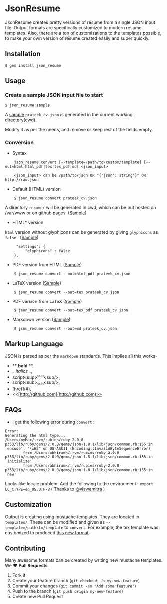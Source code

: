 # JsonResume

JsonResume creates pretty versions of resume from a single JSON input file. Output formats are specifically customized to modern resume templates. Also, there are a ton of customizations to the templates possible, to make your own version of resume created easily and super quickly.

## Installation

    $ gem install json_resume

## Usage

### Create a sample JSON input file to start

    $ json_resume sample
    
A [sample](https://github.com/prat0318/json_resume/blob/master/examples/prateek_cv.json) `prateek_cv.json` is generated in the current working directory(cwd).
    
Modify it as per the needs, and remove or keep rest of the fields empty.
    
### Conversion

* Syntax

```
    json_resume convert [--template=/path/to/custom/template] [--out=html|html_pdf|tex|tex_pdf|md] <json_input>

    <json_input> can be /path/to/json OR "{'json':'string'}" OR http://raw.json
```

* Default (HTML) version

```
    $ json_resume convert prateek_cv.json
```

A directory `resume/` will be generated in cwd, which can be put hosted on /var/www or on github pages. ([Sample](http://prat0318.github.io/index1.html))


* HTML\* version

`html` version without glyphicons can be generated by giving `glyphicons` as `false` : ([Sample](http://prat0318.github.io/index2.html))

```
     "settings": {
         "glyphicons" : false
    },
```

* PDF version from HTML ([Sample](http://prat0318.github.io/public/resume.pdf))

```
    $ json_resume convert --out=html_pdf prateek_cv.json
```

* LaTeX version ([Sample](https://www.writelatex.com/read/zkkbznbkfkgq))

```
    $ json_resume convert --out=tex prateek_cv.json
```

* PDF version from LaTeX ([Sample](https://www.writelatex.com/read/zkkbznbkfkgq))

```
    $ json_resume convert --out=tex_pdf prateek_cv.json
```

* Markdown version ([Sample](https://gist.github.com/prat0318/9c6e36fdcfd6a854f1f9))

```
    $ json_resume convert --out=md prateek_cv.json
```

## Markup Language

JSON is parsed as per the `markdown` standards. This implies all this works-
- \*\* **bold** \*\*, 
- \_ _italics_ \_, 
- script&lt;sup&gt;<sup>sup</sup>&lt;sup/&gt;,
- script&lt;sub&gt;<sub>sub</sub>&lt;sub/&gt;, 
- \[[href](#)\]\(#\), 
- <<[http://github.com](http://github.com)>>

## FAQs

* I get the following error during `convert` :

```
Error:
Generating the html type...
/Users/myMac/.rvm/rubies/ruby-2.0.0-p353/lib/ruby/gems/2.0.0/gems/json-1.8.1/lib/json/common.rb:155:in `encode': "\xE2" on US-ASCII (Encoding::InvalidByteSequenceError)
        from /Users/abhiramk/.rvm/rubies/ruby-2.0.0-p353/lib/ruby/gems/2.0.0/gems/json-1.8.1/lib/json/common.rb:155:in `initialize'
        from /Users/abhiramk/.rvm/rubies/ruby-2.0.0-p353/lib/ruby/gems/2.0.0/gems/json-1.8.1/lib/json/common.rb:155:in `new'
```

Looks like locale problem. Add the following to the environment : `export LC_CTYPE=en_US.UTF-8` ( Thanks to [@viswamitra](https://github.com/viswamitra) )

## Customization

Output is creating using mustache templates. They are located in `templates/`. These can be modified and given as `--template=/path/to/template` to `convert`. For example, the tex template was customized to produced [this new format](https://www.writelatex.com/read/tktqrbmhnyqp).

## Contributing

Many awesome formats can be created by writing new mustache templates. We :heart: **Pull Requests**.

1. Fork it
2. Create your feature branch (`git checkout -b my-new-feature`)
3. Commit your changes (`git commit -am 'Add some feature'`)
4. Push to the branch (`git push origin my-new-feature`)
5. Create new Pull Request

